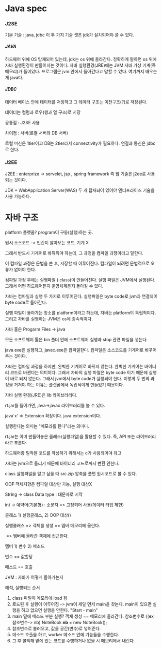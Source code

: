 # Java spec



### J2SE

기본 기술 : java, jdbc 이 두 가지 기술 셋은 jdk가 설치되어야 쓸 수 있다.



##### JAVA

하드웨어 위에 OS 탑재되어 있는데, jdk는 os 위에 올라간다. 정확하게 말하면 os 위에 자바 실행환경이 만들어지는 것이다. 자바 실행환경(JRE)에는 JVM 자바 가상 기계(즉 메모리)가 들어있다. 프로그램은 jvm 안에서 돌아간다고 말할 수 있다. 여기까지 배우는게 java다.



##### JDBC 

데이터 베이스 안에 데이터를 저장하고 그 데이터 구조는 이천구조(?)로 저장된다.

데이터는 컬럼과 로우(행과 열 구조)로 저장



공통점 : J2SE 사용

차이점 : 서버(로컬 서버와 DB 서버)



로컬 머신은 1tier이고 DB는 2tier라서 connectivity가 필요하다. 연결과 통신은 jdbc로 한다.





### J2EE

J2EE : enterprize -> servelet, jsp , spring framework 즉 웹 기술은 j2ee로 사용되는 것이다.

JDK + WebApplication Server(WAS) 두 개 탑재되어 있어야 엔터프라이즈 기술을 사용 가능하다.





# 자바 구조

platform 플랫폼? program이 구동(실행)하는 곳.

원시 소스코드 -> 인간이 알아보는 코드, 기계 X

그래서 반드시 기계어로 바꿔줘야 하는데, 그 과정을 컴파일 과정이라고 말한다.

이 컴파일 과정은 문법을 쓴 후, 저장할 때 이루어진다. 컴파일이 되려면 문법적으로 오류가 없어야 한다.

컴파일 과정 후에는 실행파일 (.class)이 만들어진다. 실행 파일은 JVM에서 실행된다. 그래서 어떤 하드웨어든지 운영체제든지 돌아갈 수 있다.

자바는 컴파일과 실행 두 가지로 이루어진다. 실행파일은 byte code로 jvm과 연결되어 byte code로 돌아간다.

실행 파일이 돌아가는 장소를 platform이라고 하는데, 자바는 platform의 독립적이다. 그리고 자바를 실행하는 JVM은 os에 종속적이다.





자바 홈은 Progarm Files -> java

모든 소프트웨어 툴은 bin 폴더 안에 소프트웨어 실행과 stop 관련 파일을 넣는다.

java.exe은 실행하고, javac.exe은 컴파일한다. 컴파일은 소스코드를 기계어로 바꾸어주는 것이다.

자바는 컴파일 과정을 하지만, 완벽한 기계어로 바뀌지 않는다. 완벽한 기계어는 바이너리 코드로 바뀐다는 의미이다. 그래서 자바의 실행 파일은 byte code 이기 때문에 실행이 바로 되지 않는다. 그래서 jvm에서 byte code가 실행되야 한다. 이렇게 두 번의 과정을 거쳐야 하는 이유는 플랫폼에서 독립적이게 만들었기 때문이다.







자바 실행 환경(JRE)은 lib 라이브러리다. 

rt.jar를 들어가면, java->javax 라이브러리를 볼 수 있다.

java'x' => Extension 확장이다. java extension이다.

실행한다는 의미는 "메모리를 탄다"라는 의미다.



rt.jar는 이미 만들어놓은 클래스(실행파일)을 활용할 수 있다. 즉, API 또는 라이브러리라고 부른다.



하드웨어랑 밀착된 코드를 작성하기 위해서는 c가 사용되어야 되고

자바는 jvm으로 돌리기 때문에 바이너리 코드로까지 변환 안한다.

class 실행파일을 알고 싶을 때 src.zip 압축을 풀면 원시코드로 볼 수 있다.



OOP 객체지향은 컴파일 대상만 가능, 실행 대상X





String -> class Data type : 대문자로 시작

int -> 예약어(기본형) : 소문자 => 고정되어 사용(데이터 타입 제한)





클래스 1) 실행클래스, 2) OOP 대상()

실행클래스 => 객체를 생성 == 멤버 메모리에 올린다.

​                    => 멤버에 올라간 객체에 접근한다.



멤버 1) 변수 2) 메소드

변수 == 값할당

메소드 == 호출





JVM : 자바가 어떻게 돌아가는지

해석, 실행되는 순서

1. class 파일이 메모리에 load 됨
2. 로드된 후 실행이 이루어짐 -> jvm이 제일 먼저 main을 찾는다. main이 있으면 실행을 하고 없으면 실행을 안한다. "Start - main"
3. main 밑에 메소드 부분 실행? 객체 생성 == 메모리에 올라간다. 참조변수로 {(ex 참조변수-> nb) NoteBook **nb** = new NoteBook();
4. 참조변수로 불러오고, 값을 공간(변수)로 넣어준다.
5. 메소드 호출을 하고, worker 메소드 안에 기능들을 수행한다.
6. 그 후 콜백해 밑에 있는 코드를 수행하거나 없을 시 메모리에서 내린다.

